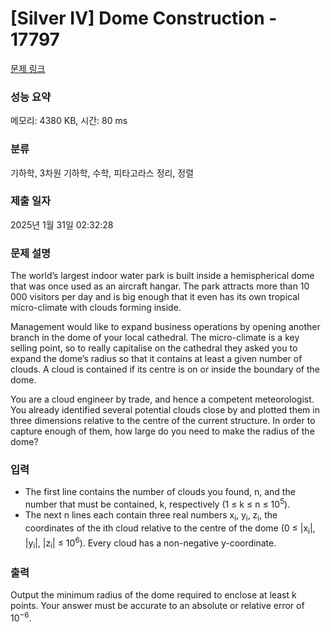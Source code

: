 # [Silver IV] Dome Construction - 17797 

[문제 링크](https://www.acmicpc.net/problem/17797) 

### 성능 요약

메모리: 4380 KB, 시간: 80 ms

### 분류

기하학, 3차원 기하학, 수학, 피타고라스 정리, 정렬

### 제출 일자

2025년 1월 31일 02:32:28

### 문제 설명

<p>The world’s largest indoor water park is built inside a hemispherical dome that was once used as an aircraft hangar. The park attracts more than 10 000 visitors per day and is big enough that it even has its own tropical micro-climate with clouds forming inside.</p>

<p>Management would like to expand business operations by opening another branch in the dome of your local cathedral. The micro-climate is a key selling point, so to really capitalise on the cathedral they asked you to expand the dome’s radius so that it contains at least a given number of clouds. A cloud is contained if its centre is on or inside the boundary of the dome.</p>

<p>You are a cloud engineer by trade, and hence a competent meteorologist. You already identified several potential clouds close by and plotted them in three dimensions relative to the centre of the current structure. In order to capture enough of them, how large do you need to make the radius of the dome?</p>

### 입력 

 <ul>
	<li>The first line contains the number of clouds you found, n, and the number that must be contained, k, respectively (1 ≤ k ≤ n ≤ 10<sup>5</sup>).</li>
	<li>The next n lines each contain three real numbers x<sub>i</sub>, y<sub>i</sub>, z<sub>i</sub>, the coordinates of the ith cloud relative to the centre of the dome (0 ≤ |x<sub>i</sub>|, |y<sub>i</sub>|, |z<sub>i</sub>| ≤ 10<sup>6</sup>). Every cloud has a non-negative y-coordinate.</li>
</ul>

### 출력 

 <p>Output the minimum radius of the dome required to enclose at least k points. Your answer must be accurate to an absolute or relative error of 10<sup>−6</sup>.</p>

